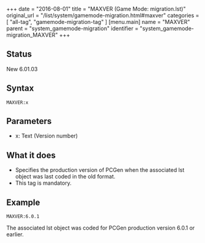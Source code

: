 +++
date = "2016-08-01"
title = "MAXVER (Game Mode: migration.lst)"
original_url = "/list/system/gamemode-migration.html#maxver"
categories = [ "all-tag", "gamemode-migration-tag" ]
[menu.main]
    name = "MAXVER"
    parent = "system_gamemode-migration"
    identifier = "system_gamemode-migration_MAXVER"
+++

## Status

New 6.01.03

## Syntax

`MAXVER:x`

## Parameters

-   x: Text (Version number)



What it does
------------

-   Specifies the production version of PCGen when the associated lst
    object was last coded in the old format.
-   This tag is mandatory.

Example
-------

`MAXVER:6.0.1`

The associated lst object was coded for PCGen production version 6.0.1
or earlier.

